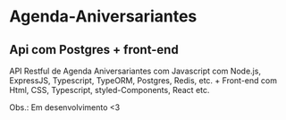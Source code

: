 # Agenda-Aniversariantes
Api com Postgres + front-end 
----------------------------------------------------------------

API Restful de Agenda Aniversariantes com Javascript com Node.js, ExpressJS, Typescript, TypeORM, Postgres, Redis, etc. 
+ 
Front-end com Html, CSS, Typescript, styled-Components, React etc. 



Obs.: Em desenvolvimento <3
